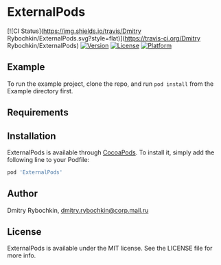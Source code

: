 # ExternalPods

[![CI Status](https://img.shields.io/travis/Dmitry Rybochkin/ExternalPods.svg?style=flat)](https://travis-ci.org/Dmitry Rybochkin/ExternalPods)
[![Version](https://img.shields.io/cocoapods/v/ExternalPods.svg?style=flat)](https://cocoapods.org/pods/ExternalPods)
[![License](https://img.shields.io/cocoapods/l/ExternalPods.svg?style=flat)](https://cocoapods.org/pods/ExternalPods)
[![Platform](https://img.shields.io/cocoapods/p/ExternalPods.svg?style=flat)](https://cocoapods.org/pods/ExternalPods)

## Example

To run the example project, clone the repo, and run `pod install` from the Example directory first.

## Requirements

## Installation

ExternalPods is available through [CocoaPods](https://cocoapods.org). To install
it, simply add the following line to your Podfile:

```ruby
pod 'ExternalPods'
```

## Author

Dmitry Rybochkin, dmitry.rybochkin@corp.mail.ru

## License

ExternalPods is available under the MIT license. See the LICENSE file for more info.
